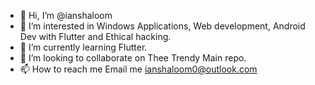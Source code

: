- 👋 Hi, I’m @ianshaloom
- 👀 I’m interested in Windows Applications, Web development, Android Dev with Flutter and Ethical hacking.
- 🌱 I’m currently learning Flutter.
- 💞️ I’m looking to collaborate on Thee Trendy Main repo.
- 📫 How to reach me Email me ianshaloom0@outlook.com

<!---
ianshaloom/ianshaloom is a ✨ special ✨ repository because its `README.md` (this file) appears on your GitHub profile.
You can click the Preview link to take a look at your changes.
--->

